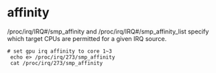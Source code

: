 # affinity
/proc/irq/IRQ#/smp_affinity and /proc/irq/IRQ#/smp_affinity_list specify which target CPUs are permitted for a given IRQ source. 
```
# set gpu irq affinity to core 1~3
 echo e> /proc/irq/273/smp_affinity 
 cat /proc/irq/273/smp_affinity
```